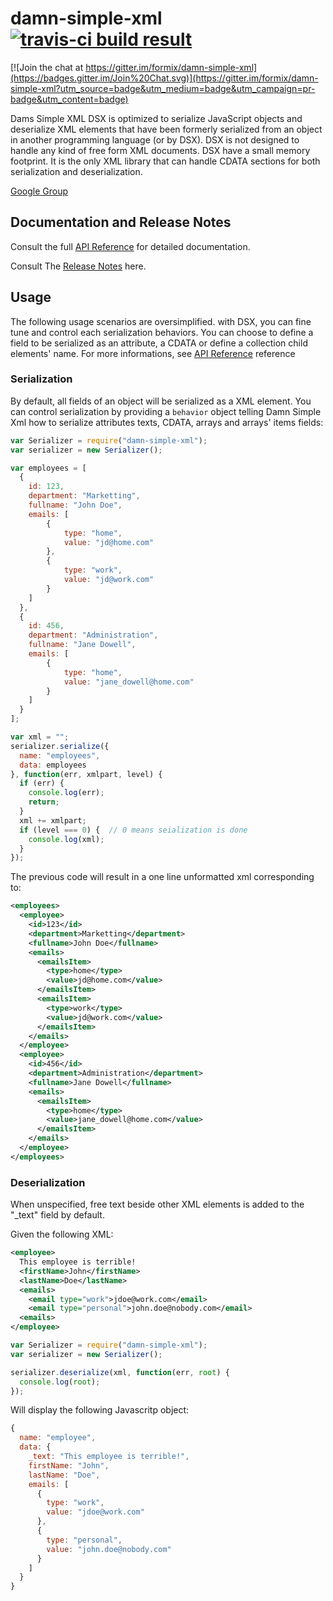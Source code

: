 damn-simple-xml [![travis-ci build result](https://api.travis-ci.org/formix/damn-simple-xml.svg?branch=master "damn-simple-xml master")](https://travis-ci.org/search/damn-simple-xml)
===============

[![Join the chat at https://gitter.im/formix/damn-simple-xml](https://badges.gitter.im/Join%20Chat.svg)](https://gitter.im/formix/damn-simple-xml?utm_source=badge&utm_medium=badge&utm_campaign=pr-badge&utm_content=badge)

Dams Simple XML DSX is optimized to serialize JavaScript objects and deserialize 
XML elements that have been formerly serialized from an object in another 
programming language (or by DSX). DSX is not designed to handle any kind of 
free form XML documents. DSX have a small memory footprint. It is the only 
XML library that can handle CDATA sections for both serialization and 
deserialization.

[Google Group](https://groups.google.com/forum/?hl=fr#!forum/damn-simple-xml)

## Documentation and Release Notes

Consult the full [API Reference](https://github.com/formix/damn-simple-xml/wiki/Api-Reference) for detailed documentation.

Consult The [Release Notes](https://github.com/formix/damn-simple-xml/wiki/Release-Notes) here.

## Usage

The following usage scenarios are oversimplified. with DSX, you can fine tune 
and control each serialization behaviors. You can choose to define a field to be 
serialized as an attribute, a CDATA or define a collection child 
elements' name. For more informations, see 
[API Reference](https://github.com/formix/damn-simple-xml/wiki/Api-Reference) 
reference

### Serialization

By default, all fields of an object will be serialized as a XML element. You
can control serialization by providing a `behavior` object telling Damn 
Simple Xml how to serialize attributes texts, CDATA, arrays and arrays' 
items fields:

```javascript
var Serializer = require("damn-simple-xml");
var serializer = new Serializer();

var employees = [
  { 
    id: 123,
    department: "Marketting",
    fullname: "John Doe",
    emails: [
        {
            type: "home",
            value: "jd@home.com"
        },
        {
            type: "work",
            value: "jd@work.com"
        }
    ]
  },
  { 
    id: 456,
    department: "Administration",
    fullname: "Jane Dowell",
    emails: [
        {
            type: "home",
            value: "jane_dowell@home.com"
        }
    ]
  }
];

var xml = "";
serializer.serialize({
  name: "employees", 
  data: employees
}, function(err, xmlpart, level) {
  if (err) {
    console.log(err);
    return;
  }
  xml += xmlpart;
  if (level === 0) {  // 0 means seialization is done
    console.log(xml);
  }
});
```

The previous code will result in a one line unformatted xml corresponding to:

```xml
<employees>
  <employee>
    <id>123</id>
    <department>Marketting</department>
    <fullname>John Doe</fullname>
    <emails>
      <emailsItem>
        <type>home</type>
        <value>jd@home.com</value>
      </emailsItem>
      <emailsItem>
        <type>work</type>
        <value>jd@work.com</value>
      </emailsItem>
    </emails>
  </employee>
  <employee>
    <id>456</id>
    <department>Administration</department>
    <fullname>Jane Dowell</fullname>
    <emails>
      <emailsItem>
        <type>home</type>
        <value>jane_dowell@home.com</value>
      </emailsItem>
    </emails>
  </employee>
</employees>
```

### Deserialization

When unspecified, free text beside other XML elements is added to the "_text"
field by default.

Given the following XML:
```xml
<employee>
  This employee is terrible!
  <firstName>John</firstName>
  <lastName>Doe</lastName>
  <emails>
    <email type="work">jdoe@work.com</email>
    <email type="personal">john.doe@nobody.com</email>
  <emails>
</employee>
```

```javascript
var Serializer = require("damn-simple-xml");
var serializer = new Serializer();

serializer.deserialize(xml, function(err, root) {
  console.log(root);
});
```

Will display the following Javascritp object:

```javascript
{
  name: "employee",
  data: {
    _text: "This employee is terrible!",
    firstName: "John",
    lastName: "Doe",
    emails: [
      {
        type: "work",
        value: "jdoe@work.com"
      },
      {
        type: "personal",
        value: "john.doe@nobody.com"
      }
    ]
  }
}
```
